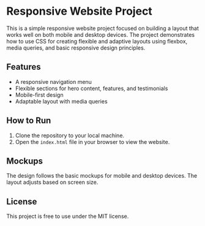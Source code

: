 # Responsive Website Project

This is a simple responsive website project focused on building a layout that works well on both mobile and desktop devices. The project demonstrates how to use CSS for creating flexible and adaptive layouts using flexbox, media queries, and basic responsive design principles.

## Features

- A responsive navigation menu
- Flexible sections for hero content, features, and testimonials
- Mobile-first design
- Adaptable layout with media queries

## How to Run

1. Clone the repository to your local machine.
2. Open the `index.html` file in your browser to view the website.

## Mockups

The design follows the basic mockups for mobile and desktop devices. The layout adjusts based on screen size.

## License

This project is free to use under the MIT license.
